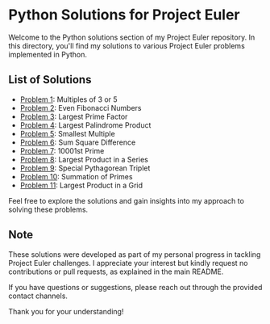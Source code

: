 # Python Solutions for Project Euler

Welcome to the Python solutions section of my Project Euler repository. In this directory, you'll find my solutions to various Project Euler problems implemented in Python.

## List of Solutions

- [Problem 1](https://github.com/ThatsLiamS/ProjectEuler/blob/main/Python/1.py): Multiples of 3 or 5
- [Problem 2](https://github.com/ThatsLiamS/ProjectEuler/blob/main/Python/2.py): Even Fibonacci Numbers
- [Problem 3](https://github.com/ThatsLiamS/ProjectEuler/blob/main/Python/3.py): Largest Prime Factor
- [Problem 4](https://github.com/ThatsLiamS/ProjectEuler/blob/main/Python/4.py): Largest Palindrome Product
- [Problem 5](https://github.com/ThatsLiamS/ProjectEuler/blob/main/Python/5.py): Smallest Multiple
- [Problem 6](https://github.com/ThatsLiamS/ProjectEuler/blob/main/Python/6.py): Sum Square Difference
- [Problem 7](https://github.com/ThatsLiamS/ProjectEuler/blob/main/Python/7.py): 10001st Prime
- [Problem 8](https://github.com/ThatsLiamS/ProjectEuler/blob/main/Python/8.py): Largest Product in a Series
- [Problem 9](https://github.com/ThatsLiamS/ProjectEuler/blob/main/Python/9.py): Special Pythagorean Triplet
- [Problem 10](https://github.com/ThatsLiamS/ProjectEuler/blob/main/Python/10.py): Summation of Primes
- [Problem 11](https://github.com/ThatsLiamS/ProjectEuler/blob/main/Python/11.py): Largest Product in a Grid
<!-- - [Problem XX](https://github.com/ThatsLiamS/ProjectEuler/blob/main/Python/XX.py): -->

Feel free to explore the solutions and gain insights into my approach to solving these problems.

## Note

These solutions were developed as part of my personal progress in tackling Project Euler challenges. I appreciate your interest but kindly request no contributions or pull requests, as explained in the main README.

If you have questions or suggestions, please reach out through the provided contact channels.

Thank you for your understanding!
